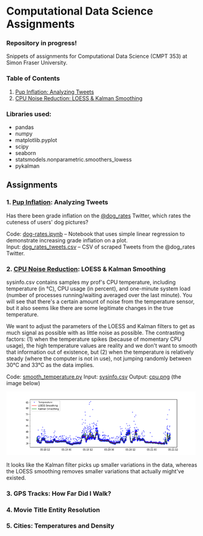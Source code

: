 # Computational Data Science Assignments

### Repository in progress! 

Snippets of assignments for Computational Data Science (CMPT 353) at Simon Fraser University.

### Table of Contents
1. [Pup Inflation: Analyzing Tweets](https://github.com/jeanetteandrews/ComputationalDataScience#1-pup-inflation-analyzing-tweets)
2. [CPU Noise Reduction: LOESS & Kalman Smoothing](https://github.com/jeanetteandrews/ComputationalDataScience#2-cpu-noise-reduction-loess--kalman-smoothing)

### Libraries used:
* pandas
* numpy 
* matplotlib.pyplot
* scipy
* seaborn
* statsmodels.nonparametric.smoothers_lowess
* pykalman

## Assignments

### 1. [Pup Inflation](https://github.com/jeanetteandrews/ComputationalDataScience/tree/master/1_PupInflation): Analyzing Tweets

Has there been grade inflation on the [@dog_rates](https://twitter.com/dog_rates) Twitter, which rates the cuteness of users' dog pictures?

Code: [dog-rates.ipynb](https://github.com/jeanetteandrews/ComputationalDataScience/blob/master/1_PupInflation/dog-rates.ipynb) – Notebook that uses simple linear regression to demonstrate increasing grade inflation on a plot. <br />
Input: [dog_rates_tweets.csv](https://github.com/jeanetteandrews/ComputationalDataScience/blob/master/1_PupInflation/dog_rates_tweets.csv) – CSV of scraped Tweets from the @dog_rates Twitter.

### 2. [CPU Noise Reduction](https://github.com/jeanetteandrews/ComputationalDataScience/tree/master/2_CPUNoiseReduction): LOESS & Kalman Smoothing

sysinfo.csv contains samples my prof's CPU temperature, including temperature (in °C), CPU usage (in percent), and one-minute system load (number of processes running/waiting averaged over the last minute). You will see that there's a certain amount of noise from the temperature sensor, but it also seems like there are some legitimate changes in the true temperature.

We want to adjust the parameters of the LOESS and Kalman filters to get as much signal as possible with as little noise as possible. The contrasting factors: (1) when the temperature spikes (because of momentary CPU usage), the high temperature values are reality and we don't want to smooth that information out of existence, but (2) when the temperature is relatively steady (where the computer is not in use), not jumping randomly between 30°C and 33°C as the data implies.

Code: [smooth_temperature.py](https://github.com/jeanetteandrews/ComputationalDataScience/blob/master/2_CPUNoiseReduction/smooth_temperature.py) 
Input: [sysinfo.csv](https://github.com/jeanetteandrews/ComputationalDataScience/blob/master/2_CPUNoiseReduction/sysinfo.csv)
Output: [cpu.png](https://github.com/jeanetteandrews/ComputationalDataScience/blob/master/2_CPUNoiseReduction/cpu.png) (the image below)

<img src="https://github.com/jeanetteandrews/ComputationalDataScience/blob/master/2_CPUNoiseReduction/cpu.png" width="500"/>

It looks like the Kalman filter picks up smaller variations in the data, whereas the LOESS smoothing removes smaller variations that actually might've existed.

### 3. GPS Tracks: How Far Did I Walk?

### 4. Movie Title Entity Resolution

### 5. Cities: Temperatures and Density
